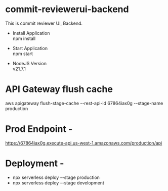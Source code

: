 # commit-reviewerui-backend
This is commit reviewer UI, Backend. 

- Install Application <br />
  npm install

- Start Application <br />
  npm start

- NodeJS Version <br />
  v21.7.1

# API Gateway flush cache
aws apigateway flush-stage-cache --rest-api-id 67864iax0g --stage-name production

# Prod Endpoint -
https://67864iax0g.execute-api.us-west-1.amazonaws.com/production/api

# Deployment - 

- npx serverless deploy --stage production
- npx serverless deploy --stage development